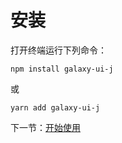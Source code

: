 # 安装

打开终端运行下列命令：

```
npm install galaxy-ui-j
```

或

```
yarn add galaxy-ui-j
```

下一节：[开始使用](#/doc/use)